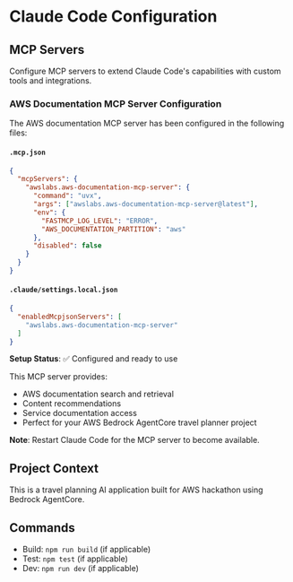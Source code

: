 # Claude Code Configuration

## MCP Servers

Configure MCP servers to extend Claude Code's capabilities with custom tools and integrations.

### AWS Documentation MCP Server Configuration

The AWS documentation MCP server has been configured in the following files:

#### `.mcp.json`
```json
{
  "mcpServers": {
    "awslabs.aws-documentation-mcp-server": {
      "command": "uvx",
      "args": ["awslabs.aws-documentation-mcp-server@latest"],
      "env": {
        "FASTMCP_LOG_LEVEL": "ERROR",
        "AWS_DOCUMENTATION_PARTITION": "aws"
      },
      "disabled": false
    }
  }
}
```

#### `.claude/settings.local.json`
```json
{
  "enabledMcpjsonServers": [
    "awslabs.aws-documentation-mcp-server"
  ]
}
```

**Setup Status**: ✅ Configured and ready to use

This MCP server provides:
- AWS documentation search and retrieval
- Content recommendations
- Service documentation access
- Perfect for your AWS Bedrock AgentCore travel planner project

**Note**: Restart Claude Code for the MCP server to become available.

## Project Context

This is a travel planning AI application built for AWS hackathon using Bedrock AgentCore.

## Commands

- Build: `npm run build` (if applicable)
- Test: `npm test` (if applicable)
- Dev: `npm run dev` (if applicable)